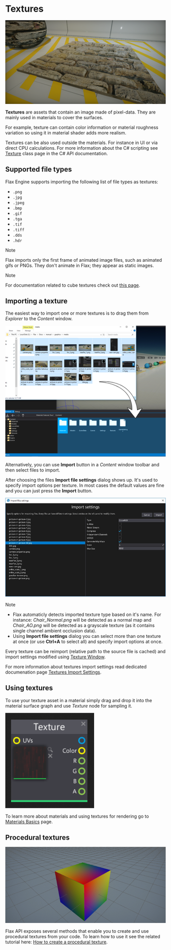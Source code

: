 # Textures

![Textures](media/parallax-texture.png)

**Textures** are assets that contain an image made of pixel-data. They are mainly used in materials to cover the surfaces.

For example, texture can contain color information or material roughness variation so using it in material shader adds more realism.

Textures can be also used outside the materials. For instance in UI or via direct CPU calculations. For more information about the C# scripting see [Texture](http://docs.flaxengine.com/api/FlaxEngine.Texture.html) class page in the C# API documentation.

## Supported file types

Flax Engine supports importing the following list of file types as textures:
- `.png`
- `.jpg`
- `.jpeg`
- `.bmp`
- `.gif`
- `.tga`
- `.tif`
- `.tiff`
- `.dds`
- `.hdr`

> [!Note]
> Flax imports only the first frame of animated image files, such as animated gifs or PNGs. They don't animate in Flax; they appear as static images.

> [!Note]
> For documentation related to cube textures check out [this page](cube-textures.md).

## Importing a texture

The easiest way to import one or more textures is to drag them from *Explorer* to the *Content* window.

![Importing Textures](media/import-texture.jpg)

Alternatively, you can use **Import** button in a *Content* window toolbar and then select files to import.

After choosing the files **Import file settings** dialog shows up. It's used to specify import options per texture. In most cases the default values are fine and you can just press the **Import** button.

![Importing Textures](media/import-settings-textures.jpg)

> [!Note]
> * Flax automaticly detects imported texture type based on it's name. For instance: *Chair_Normal.png* will be detected as a normal map and *Chair_AO.png* will be detected as a grayscale texture (as it contains single channel ambient occlusion data).
> * Using **Import file settings** dialog you can select more than one texture at once (or use **Ctrl+A** to select all) and specify import options at once.

Every texture can be reimport (relative path to the source file is cached) and import settings modified using [Texture Window](texture-window.md).

For more information about textures import settings read dedicated documenation page [Textures Import Settings](import-settings.md).

## Using textures

To use your texture asset in a material simply drag and drop it into the material surface graph and use *Texture* node for sampling it.

![Using Textures](../materials/media/texture-node.png)

To learn more about materials and using textures for rendering go to [Materials Basics](../materials/basics/index.md) page.

## Procedural textures

![Procedural texture](media/cubeResult.png)

Flax API exposes several methods that enable you to create and use procedural textures from your code. To learn how to use it see the related tutorial here: [How to create a procedural texture](generate-texture.md).

